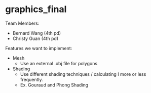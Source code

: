 # graphics_final

Team Members:
* Bernard Wang (4th pd)
* Christy Guan (4th pd)

Features we want to implement:
* Mesh
  * Use an external .obj file for polygons
* Shading
  * Use different shading techniques / calculating I more or less frequently.
  * Ex. Gouraud and Phong Shading
